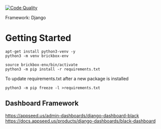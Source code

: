 [![Code Quality](https://github.com/brickbox-io/brickbox/actions/workflows/pylint.yml/badge.svg)](https://github.com/brickbox-io/brickbox/actions/workflows/pylint.yml)

Framework: Django

# Getting Started

```
apt-get install python3-venv -y
python3 -m venv brickbox-env

source brickbox-env/bin/activate
python3 -m pip install -r requirements.txt
```

To update requirements.txt after a new package is installed
```
python3 -m pip freeze -l >requirements.txt
```

## Dashboard Framework
https://appseed.us/admin-dashboards/django-dashboard-black
https://docs.appseed.us/products/django-dashboards/black-dashboard
